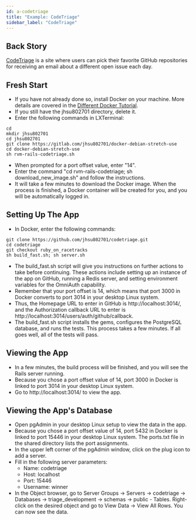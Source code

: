 ```yaml
---
id: a-codetriage
title: "Example: CodeTriage"
sidebar_label: "CodeTriage"
---
```


## Back Story
[CodeTriage](https://www.codetriage.com/) is a site where users can pick their favorite GitHub repositories for receiving an email about a different open issue each day.

## Fresh Start
* If you have not already done so, install Docker on your machine.  More details are covered in the [Different Docker Tutorial](https://www.differentdockertutorial.com/).
* If you still have the jhsu802701 directory, delete it.
* Enter the following commands in LXTerminal:
```
cd
mkdir jhsu802701
cd jhsu802701
git clone https://gitlab.com/jhsu802701/docker-debian-stretch-use
cd docker-debian-stretch-use
sh rvm-rails-codetriage.sh
```
* When prompted for a port offset value, enter "14".
* Enter the command "cd rvm-rails-codetriage; sh download_new_image.sh" and follow the instructions.
* It will take a few minutes to download the Docker image.  When the process is finished, a Docker container will be created for you, and you will be automatically logged in.

## Setting Up The App
* In Docker, enter the following commands:
```
git clone https://github.com/jhsu802701/codetriage.git
cd codetriage
git checkout ruby_on_racetracks
sh build_fast.sh; sh server.sh
```
* The build_fast.sh script will give you instructions on further actions to take before continuing.  These actions include setting up an instance of the app on GitHub, running a Redis server, and setting environment variables for the OmniAuth capability.
* Remember that your port offset is 14, which means that port 3000 in Docker converts to port 3014 in your desktop Linux system.
* Thus, the Homepage URL to enter in GitHub is http://localhost:3014/, and the Authorization callback URL to enter is http://localhost:3014/users/auth/github/callback.
* The build_fast.sh script installs the gems, configures the PostgreSQL database, and runs the tests. This process takes a few minutes. If all goes well, all of the tests will pass.

## Viewing the App
* In a few minutes, the build process will be finished, and you will see the Rails server running.
* Because you chose a port offset value of 14, port 3000 in Docker is linked to port 3014 in your desktop Linux system.
* Go to http://localhost:3014/ to view the app.

## Viewing the App's Database
* Open pgAdmin in your desktop Linux setup to view the data in the app.
* Because you chose a port offset value of 14, port 5432 in Docker is linked to port 15446 in your desktop Linux system.  The ports.txt file in the shared directory lists the port assignments.
* In the upper left corner of the pgAdmin window, click on the plug icon to add a server.
* Fill in the following server parameters:
  * Name: codetriage
  * Host: localhost
  * Port: 15446
  * Username: winner
* In the Object browser, go to Server Groups -> Servers -> codetriage -> Databases -> triage_development -> schemas -> public - Tables.  Right-click on the desired object and go to View Data -> View All Rows.  You can now see the data.
